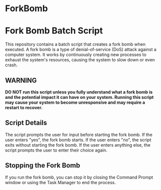 # ForkBomb
# Fork Bomb Batch Script

This repository contains a batch script that creates a fork bomb when executed. A fork bomb is a type of denial-of-service (DoS) attack against a computer system. It works by continuously creating new processes to exhaust the system's resources, causing the system to slow down or even crash.

## WARNING

**DO NOT run this script unless you fully understand what a fork bomb is and the potential impact it can have on your system. Running this script may cause your system to become unresponsive and may require a restart to recover.**

## Script Details

The script prompts the user for input before starting the fork bomb. If the user enters "yes", the fork bomb starts. If the user enters "no", the script exits without starting the fork bomb. If the user enters anything else, the script prompts the user to enter their choice again.

## Stopping the Fork Bomb

If you run the fork bomb, you can stop it by closing the Command Prompt window or using the Task Manager to end the process.
